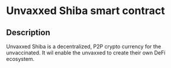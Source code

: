 # Unvaxxed Shiba smart contract

## Description
Unvaxxed Shiba is a decentralized, P2P crypto currency for the unvaccinated. It wil enable the unvaxxed to create their own DeFi ecosystem.